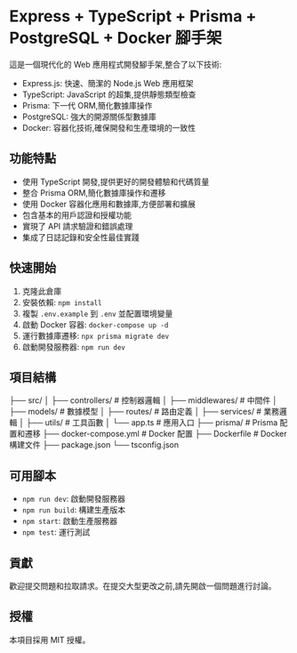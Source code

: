 # Express + TypeScript + Prisma + PostgreSQL + Docker 腳手架

這是一個現代化的 Web 應用程式開發腳手架,整合了以下技術:

- Express.js: 快速、簡潔的 Node.js Web 應用框架
- TypeScript: JavaScript 的超集,提供靜態類型檢查
- Prisma: 下一代 ORM,簡化數據庫操作
- PostgreSQL: 強大的開源關係型數據庫
- Docker: 容器化技術,確保開發和生產環境的一致性

## 功能特點

- 使用 TypeScript 開發,提供更好的開發體驗和代碼質量
- 整合 Prisma ORM,簡化數據庫操作和遷移
- 使用 Docker 容器化應用和數據庫,方便部署和擴展
- 包含基本的用戶認證和授權功能
- 實現了 API 請求驗證和錯誤處理
- 集成了日誌記錄和安全性最佳實踐

## 快速開始

1. 克隆此倉庫
2. 安裝依賴: `npm install`
3. 複製 `.env.example` 到 `.env` 並配置環境變量
4. 啟動 Docker 容器: `docker-compose up -d`
5. 運行數據庫遷移: `npx prisma migrate dev`
6. 啟動開發服務器: `npm run dev`

## 項目結構

├── src/
│ ├── controllers/ # 控制器邏輯
│ ├── middlewares/ # 中間件
│ ├── models/ # 數據模型
│ ├── routes/ # 路由定義
│ ├── services/ # 業務邏輯
│ ├── utils/ # 工具函數
│ └── app.ts # 應用入口
├── prisma/ # Prisma 配置和遷移
├── docker-compose.yml # Docker 配置
├── Dockerfile # Docker 構建文件
├── package.json
└── tsconfig.json

## 可用腳本

- `npm run dev`: 啟動開發服務器
- `npm run build`: 構建生產版本
- `npm start`: 啟動生產服務器
- `npm test`: 運行測試

## 貢獻

歡迎提交問題和拉取請求。在提交大型更改之前,請先開啟一個問題進行討論。

## 授權

本項目採用 MIT 授權。

